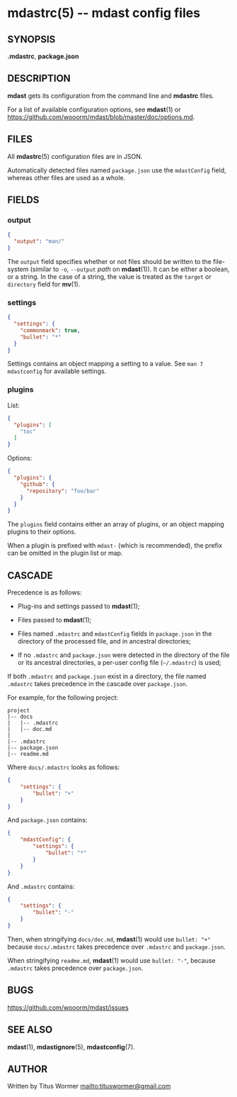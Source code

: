# mdastrc(5) -- mdast config files

## SYNOPSIS

**.mdastrc**, **package.json**

## DESCRIPTION

**mdast** gets its configuration from the command line and **mdastrc** files.

For a list of available configuration options, see **mdast**(1) or <https://github.com/wooorm/mdast/blob/master/doc/options.md>.

## FILES

All **mdastrc**(5) configuration files are in JSON.

Automatically detected files named `package.json` use the `mdastConfig`
field, whereas other files are used as a whole.

## FIELDS

### output

```json
{
  "output": "man/"
}
```

The `output` field specifies whether or not files should be written to the
file-system (similar to `-o`, `--output` _path_ on **mdast**(1)). It can
be either a boolean, or a string. In the case of a string, the value is
treated as the `target` or `directory` field for **mv**(1).

### settings

```json
{
  "settings": {
    "commonmark": true,
    "bullet": "*"
  }
}
```

Settings contains an object mapping a setting to a value.
See `man 7 mdastconfig` for available settings.

### plugins

List:

```json
{
  "plugins": [
    "toc"
  ]
}
```

Options:

```json
{
  "plugins": {
    "github": {
      "repository": "foo/bar"
    }
  }
}
```

The `plugins` field contains either an array of plugins, or an object mapping
plugins to their options.

When a plugin is prefixed with `mdast-` (which is recommended), the prefix
can be omitted in the plugin list or map.

## CASCADE

Precedence is as follows:

*   Plug-ins and settings passed to **mdast**(1);

*   Files passed to **mdast**(1);

*   Files named `.mdastrc` and `mdastConfig` fields in `package.json` in the
    directory of the processed file, and in ancestral directories;

*   If no `.mdastrc` and `package.json` were detected in the directory of
    the file or its ancestral directories, a per-user config file (`~/.mdastrc`)
    is used;

If both `.mdastrc` and `package.json` exist in a directory, the file named
`.mdastrc` takes precedence in the cascade over `package.json`.

For example, for the following project:

```text
project
|-- docs
|   |-- .mdastrc
|   |-- doc.md
|
|-- .mdastrc
|-- package.json
|-- readme.md
```

Where `docs/.mdastrc` looks as follows:

```json
{
    "settings": {
        "bullet": "+"
    }
}
```

And `package.json` contains:

```json
{
    "mdastConfig": {
        "settings": {
            "bullet": "*"
        }
    }
}
```

And `.mdastrc` contains:

```json
{
    "settings": {
        "bullet": "-"
    }
}
```

Then, when stringifying `docs/doc.md`, **mdast**(1) would use `bullet: "+"`
because `docs/.mdastrc` takes precedence over `.mdastrc` and `package.json`.

When stringifying `readme.md`, **mdast**(1) would use `bullet: "-"`, because
`.mdastrc` takes precedence over `package.json`.

## BUGS

<https://github.com/wooorm/mdast/issues>

## SEE ALSO

**mdast**(1), **mdastignore**(5), **mdastconfig**(7).

## AUTHOR

Written by Titus Wormer <mailto:tituswormer@gmail.com>

